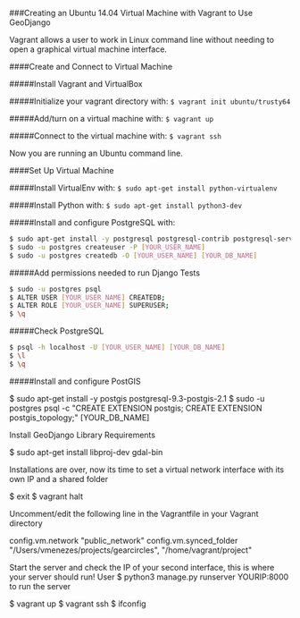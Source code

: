 ###Creating an Ubuntu 14.04 Virtual Machine with Vagrant to Use GeoDjango

Vagrant allows a user to work in Linux command line without needing to open a graphical virtual machine interface.

####Create and Connect to Virtual Machine

#####Install Vagrant and VirtualBox

#####Initialize your vagrant directory with:
`$ vagrant init ubuntu/trusty64`

#####Add/turn on a virtual machine with:
`$ vagrant up`

#####Connect to the virtual machine with:
`$ vagrant ssh`

Now you are running an Ubuntu command line.


####Set Up Virtual Machine

#####Install VirtualEnv with:
`$ sudo apt-get install python-virtualenv`

#####Install Python with:
`$ sudo apt-get install python3-dev`

#####Install and configure PostgreSQL with:
```bash
$ sudo apt-get install -y postgresql postgresql-contrib postgresql-server-dev-9.3
$ sudo -u postgres createuser -P [YOUR_USER_NAME]
$ sudo -u postgres createdb -O [YOUR_USER_NAME] [YOUR_DB_NAME]
```

#####Add permissions needed to run Django Tests
```bash
$ sudo -u postgres psql
$ ALTER USER [YOUR_USER_NAME] CREATEDB;
$ ALTER ROLE [YOUR_USER_NAME] SUPERUSER;
$ \q
```

#####Check PostgreSQL
```bash
$ psql -h localhost -U [YOUR_USER_NAME] [YOUR_DB_NAME]
$ \l
$ \q
```

#####Install and configure PostGIS

$ sudo apt-get install -y postgis postgresql-9.3-postgis-2.1
$ sudo -u postgres psql -c "CREATE EXTENSION postgis; CREATE EXTENSION postgis_topology;" [YOUR_DB_NAME]


Install GeoDjango Library Requirements

$ sudo apt-get install libproj-dev gdal-bin


Installations are over, now its time to set a virtual network interface with its own IP and a shared folder

$ exit
$ vagrant halt


Uncomment/edit the following line in the Vagrantfile in your Vagrant directory

config.vm.network "public_network"
config.vm.synced_folder "/Users/vmenezes/projects/gearcircles", "/home/vagrant/project"


Start the server and check the IP of your second interface, this is where your server should run!
User $ python3 manage.py runserver YOURIP:8000 to run the server

$ vagrant up
$ vagrant ssh
$ ifconfig
